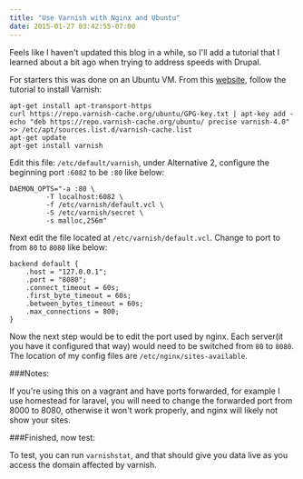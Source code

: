 ```yaml
---
title: "Use Varnish with Nginx and Ubuntu"
date: 2015-01-27 03:42:55-07:00
---
```

Feels like I haven't updated this blog in a while, so I'll add a tutorial that I learned about a bit ago when trying to address speeds with Drupal.

For starters this was done on an Ubuntu VM. From this [website](https://www.varnish-cache.org/installation/ubuntu), follow the tutorial to install Varnish:

    apt-get install apt-transport-https
    curl https://repo.varnish-cache.org/ubuntu/GPG-key.txt | apt-key add -
    echo "deb https://repo.varnish-cache.org/ubuntu/ precise varnish-4.0" >> /etc/apt/sources.list.d/varnish-cache.list
    apt-get update
    apt-get install varnish

Edit this file:  ``/etc/default/varnish``, under Alternative 2, configure the beginning port ``:6082`` to be ``:80`` like below:


    DAEMON_OPTS="-a :80 \
             -T localhost:6082 \
             -f /etc/varnish/default.vcl \
             -S /etc/varnish/secret \
             -s malloc,256m"


Next edit the file located at ``/etc/varnish/default.vcl``. Change to port to from ``80`` to ``8080`` like below:


    backend default {
        .host = "127.0.0.1";
        .port = "8080";
        .connect_timeout = 60s;
        .first_byte_timeout = 60s;
        .between_bytes_timeout = 60s;
        .max_connections = 800;
    }

Now the next step would be to edit the port used by nginx. Each server(it you have it configured that way) would need to be switched from ``80`` to ``8080``. The location of my config files are ``/etc/nginx/sites-available``.

###Notes:

If you're using this on a vagrant and have ports forwarded, for example I use homestead for laravel, you will need to change the forwarded port from 8000 to 8080, otherwise it won't work properly, and nginx will likely not show your sites.

###Finished, now test:

To test, you can run ``varnishstat``, and that should give you data live as you access the domain affected by varnish.

